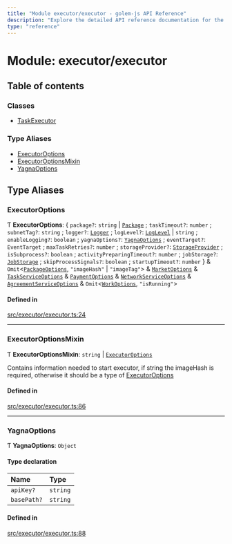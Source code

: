 ```yaml
---
title: "Module executor/executor - golem-js API Reference"
description: "Explore the detailed API reference documentation for the Module executor/executor within the golem-js SDK for the Golem Network."
type: "reference"
---
```

# Module: executor/executor

## Table of contents

### Classes

- [TaskExecutor](../classes/executor_executor.TaskExecutor)

### Type Aliases

- [ExecutorOptions](executor_executor#executoroptions)
- [ExecutorOptionsMixin](executor_executor#executoroptionsmixin)
- [YagnaOptions](executor_executor#yagnaoptions)

## Type Aliases

### ExecutorOptions

Ƭ **ExecutorOptions**: \{ `package?`: `string` \| [`Package`](../classes/package_package.Package) ; `taskTimeout?`: `number` ; `subnetTag?`: `string` ; `logger?`: [`Logger`](../interfaces/utils_logger_logger.Logger) ; `logLevel?`: [`LogLevel`](../enums/utils_logger_logger.LogLevel) \| `string` ; `enableLogging?`: `boolean` ; `yagnaOptions?`: [`YagnaOptions`](executor_executor#yagnaoptions) ; `eventTarget?`: `EventTarget` ; `maxTaskRetries?`: `number` ; `storageProvider?`: [`StorageProvider`](../interfaces/storage_provider.StorageProvider) ; `isSubprocess?`: `boolean` ; `activityPreparingTimeout?`: `number` ; `jobStorage?`: [`JobStorage`](../interfaces/job_storage.JobStorage) ; `skipProcessSignals?`: `boolean` ; `startupTimeout?`: `number`  } & `Omit`\<[`PackageOptions`](package_package#packageoptions), ``"imageHash"`` \| ``"imageTag"``\> & [`MarketOptions`](../interfaces/market_service.MarketOptions) & [`TaskServiceOptions`](../interfaces/task_service.TaskServiceOptions) & [`PaymentOptions`](../interfaces/payment_service.PaymentOptions) & [`NetworkServiceOptions`](network_service#networkserviceoptions) & [`AgreementServiceOptions`](../interfaces/agreement_service.AgreementServiceOptions) & `Omit`\<[`WorkOptions`](../interfaces/task_work.WorkOptions), ``"isRunning"``\>

#### Defined in

[src/executor/executor.ts:24](https://github.com/golemfactory/golem-js/blob/2240307/src/executor/executor.ts#L24)

___

### ExecutorOptionsMixin

Ƭ **ExecutorOptionsMixin**: `string` \| [`ExecutorOptions`](executor_executor#executoroptions)

Contains information needed to start executor, if string the imageHash is required, otherwise it should be a type of [ExecutorOptions](executor_executor#executoroptions)

#### Defined in

[src/executor/executor.ts:86](https://github.com/golemfactory/golem-js/blob/2240307/src/executor/executor.ts#L86)

___

### YagnaOptions

Ƭ **YagnaOptions**: `Object`

#### Type declaration

| Name | Type |
| :------ | :------ |
| `apiKey?` | `string` |
| `basePath?` | `string` |

#### Defined in

[src/executor/executor.ts:88](https://github.com/golemfactory/golem-js/blob/2240307/src/executor/executor.ts#L88)
